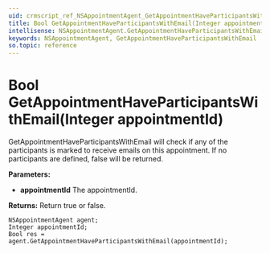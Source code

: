 ```yaml
---
uid: crmscript_ref_NSAppointmentAgent_GetAppointmentHaveParticipantsWithEmail
title: Bool GetAppointmentHaveParticipantsWithEmail(Integer appointmentId)
intellisense: NSAppointmentAgent.GetAppointmentHaveParticipantsWithEmail
keywords: NSAppointmentAgent, GetAppointmentHaveParticipantsWithEmail
so.topic: reference
---
```


# Bool GetAppointmentHaveParticipantsWithEmail(Integer appointmentId)

GetAppointmentHaveParticipantsWithEmail will check if any of the participants is marked to receive emails on this appointment. If no participants are defined, false will be returned.

**Parameters:**
 - **appointmentId** The appointmentId.

**Returns:** Return true or false.

```crmscript
NSAppointmentAgent agent;
Integer appointmentId;
Bool res = agent.GetAppointmentHaveParticipantsWithEmail(appointmentId);
```

